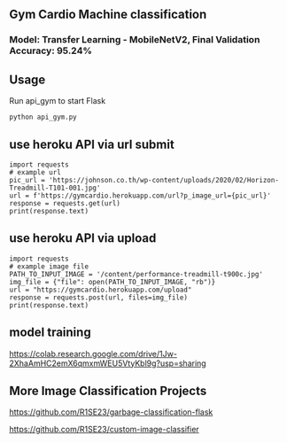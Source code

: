 ## Gym Cardio Machine classification
### Model: Transfer Learning - MobileNetV2, Final Validation Accuracy: 95.24%

## Usage
Run api_gym to start Flask
```
python api_gym.py
```

## use heroku API via url submit

```
import requests
# example url
pic_url = 'https://johnson.co.th/wp-content/uploads/2020/02/Horizon-Treadmill-T101-001.jpg'
url = f'https://gymcardio.herokuapp.com/url?p_image_url={pic_url}'
response = requests.get(url)
print(response.text)
```

## use heroku API via upload

```
import requests
# example image file
PATH_TO_INPUT_IMAGE = '/content/performance-treadmill-t900c.jpg'
img_file = {"file": open(PATH_TO_INPUT_IMAGE, "rb")}
url = "https://gymcardio.herokuapp.com/upload"
response = requests.post(url, files=img_file)
print(response.text)
```
## model training 
https://colab.research.google.com/drive/1Jw-2XhaAmHC2emX6qmxmWEU5VtyKbl9g?usp=sharing

## More Image Classification Projects
https://github.com/R1SE23/garbage-classification-flask

https://github.com/R1SE23/custom-image-classifier
